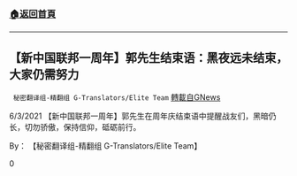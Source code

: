###  [:house:返回首頁](https://github.com/ourhimalayas/txt)
---

## 【新中国联邦一周年】郭先生结束语：黑夜远未结束，大家仍需努力
` 秘密翻译组-精翻组 G-Translators/Elite Team` [轉載自GNews](https://gnews.org/zh-hans/1299514/)

6/3/2021 【新中国联邦一周年】郭先生在周年庆结束语中提醒战友们，黑暗仍长，切勿骄傲，保持信仰，砥砺前行。

By： 【秘密翻译组-精翻组 G-Translators/Elite Team】

0
